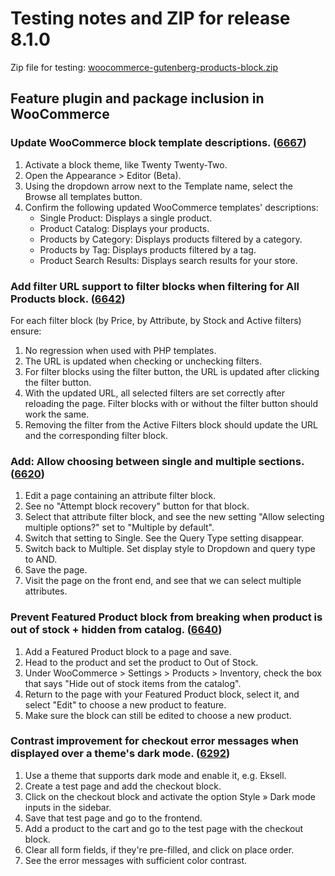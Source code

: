 # Testing notes and ZIP for release 8.1.0

Zip file for testing: [woocommerce-gutenberg-products-block.zip](https://github.com/woocommerce/woocommerce-blocks/files/9131847/woocommerce-gutenberg-products-block.zip)

## Feature plugin and package inclusion in WooCommerce

### Update WooCommerce block template descriptions. ([6667](https://github.com/woocommerce/woocommerce-blocks/pull/6667))

1. Activate a block theme, like Twenty Twenty-Two.
2. Open the Appearance > Editor (Beta).
3. Using the dropdown arrow next to the Template name, select the Browse all templates button.
4. Confirm the following updated WooCommerce templates' descriptions:
    - Single Product: Displays a single product.
    - Product Catalog: Displays your products.
    - Products by Category: Displays products filtered by a category.
    - Products by Tag: Displays products filtered by a tag.
    - Product Search Results: Displays search results for your store.

### Add filter URL support to filter blocks when filtering for All Products block. ([6642](https://github.com/woocommerce/woocommerce-blocks/pull/6642))

For each filter block (by Price, by Attribute, by Stock and Active filters) ensure:

1. No regression when used with PHP templates.
2. The URL is updated when checking or unchecking filters.
3. For filter blocks using the filter button, the URL is updated after clicking the filter button.
4. With the updated URL, all selected filters are set correctly after reloading the page. Filter blocks with or without the filter button should work the same.
5. Removing the filter from the Active Filters block should update the URL and the corresponding filter block.

### Add: Allow choosing between single and multiple sections. ([6620](https://github.com/woocommerce/woocommerce-blocks/pull/6620))

1. Edit a page containing an attribute filter block.
2. See no "Attempt block recovery" button for that block.
3. Select that attribute filter block, and see the new setting "Allow selecting multiple options?" set to "Multiple by default".
4. Switch that setting to Single. See the Query Type setting disappear.
5. Switch back to Multiple. Set display style to Dropdown and query type to AND.
6. Save the page.
7. Visit the page on the front end, and see that we can select multiple attributes.

### Prevent Featured Product block from breaking when product is out of stock + hidden from catalog. ([6640](https://github.com/woocommerce/woocommerce-blocks/pull/6640))

1. Add a Featured Product block to a page and save.
2. Head to the product and set the product to Out of Stock.
3. Under WooCommerce > Settings > Products > Inventory, check the box that says "Hide out of stock items from the catalog".
4. Return to the page with your Featured Product block, select it, and select "Edit" to choose a new product to feature.
5. Make sure the block can still be edited to choose a new product.

### Contrast improvement for checkout error messages when displayed over a theme's dark mode. ([6292](https://github.com/woocommerce/woocommerce-blocks/pull/6292))

1. Use a theme that supports dark mode and enable it, e.g. Eksell.
2. Create a test page and add the checkout block.
3. Click on the checkout block and activate the option Style » Dark mode inputs in the sidebar.
4. Save that test page and go to the frontend.
5. Add a product to the cart and go to the test page with the checkout block.
6. Clear all form fields, if they're pre-filled, and click on place order.
7. See the error messages with sufficient color contrast.
